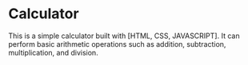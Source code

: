 # Calculator
This is a simple calculator built with [HTML, CSS, JAVASCRIPT]. It can perform basic arithmetic operations such as addition, subtraction, multiplication, and division.

